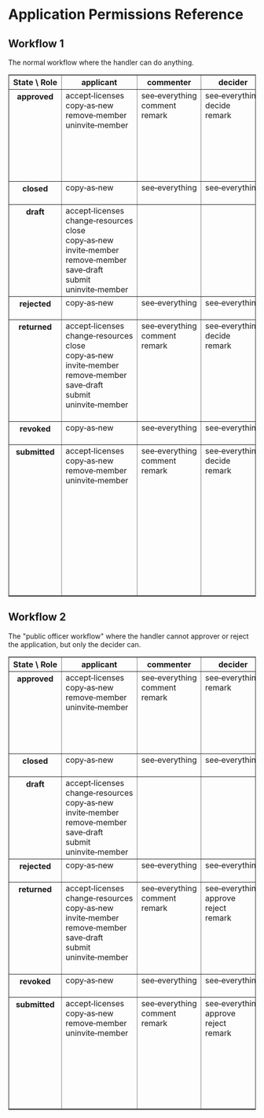 # Application Permissions Reference

## Workflow 1

The normal workflow where the handler can do anything.

<table border="1">
    <tr>
        <th>State \ Role</th>
        <th>applicant</th>
        <th>commenter</th>
        <th>decider</th>
        <th>everyone‑else</th>
        <th>final‑decider</th>
        <th>handler</th>
        <th>member</th>
        <th>past‑commenter</th>
        <th>past‑decider</th>
        <th>reporter</th>
    </tr>
    <tr>
        <th valign="top">approved</th>
        <td valign="top">
            <!-- role: applicant -->
            <div>accept‑licenses</div>
            <div>copy‑as‑new</div>
            <div>remove‑member</div>
            <div>uninvite‑member</div>
        </td>
        <td valign="top">
            <!-- role: commenter -->
            <div>see‑everything</div>
            <div>comment</div>
            <div>remark</div>
        </td>
        <td valign="top">
            <!-- role: decider -->
            <div>see‑everything</div>
            <div>decide</div>
            <div>remark</div>
        </td>
        <td valign="top">
            <!-- role: everyone-else -->
            <div>accept‑invitation</div>
        </td>
        <td valign="top">
            <!-- role: final-decider -->
            <div>see‑everything</div>
        </td>
        <td valign="top">
            <!-- role: handler -->
            <div>see‑everything</div>
            <div>add‑member</div>
            <div>change‑resources</div>
            <div>close</div>
            <div>invite‑member</div>
            <div>remark</div>
            <div>remove‑member</div>
            <div>revoke</div>
            <div>uninvite‑member</div>
        </td>
        <td valign="top">
            <!-- role: member -->
            <div>accept‑licenses</div>
            <div>copy‑as‑new</div>
        </td>
        <td valign="top">
            <!-- role: past-commenter -->
            <div>see‑everything</div>
            <div>remark</div>
        </td>
        <td valign="top">
            <!-- role: past-decider -->
            <div>see‑everything</div>
            <div>remark</div>
        </td>
        <td valign="top">
            <!-- role: reporter -->
            <div>see‑everything</div>
        </td>
    </tr>
    <tr>
        <th valign="top">closed</th>
        <td valign="top">
            <!-- role: applicant -->
            <div>copy‑as‑new</div>
        </td>
        <td valign="top">
            <!-- role: commenter -->
            <div>see‑everything</div>
        </td>
        <td valign="top">
            <!-- role: decider -->
            <div>see‑everything</div>
        </td>
        <td valign="top">
            <!-- role: everyone-else -->
        </td>
        <td valign="top">
            <!-- role: final-decider -->
            <div>see‑everything</div>
        </td>
        <td valign="top">
            <!-- role: handler -->
            <div>see‑everything</div>
            <div>remark</div>
        </td>
        <td valign="top">
            <!-- role: member -->
            <div>copy‑as‑new</div>
        </td>
        <td valign="top">
            <!-- role: past-commenter -->
            <div>see‑everything</div>
        </td>
        <td valign="top">
            <!-- role: past-decider -->
            <div>see‑everything</div>
        </td>
        <td valign="top">
            <!-- role: reporter -->
            <div>see‑everything</div>
        </td>
    </tr>
    <tr>
        <th valign="top">draft</th>
        <td valign="top">
            <!-- role: applicant -->
            <div>accept‑licenses</div>
            <div>change‑resources</div>
            <div>close</div>
            <div>copy‑as‑new</div>
            <div>invite‑member</div>
            <div>remove‑member</div>
            <div>save‑draft</div>
            <div>submit</div>
            <div>uninvite‑member</div>
        </td>
        <td valign="top">
            <!-- role: commenter -->
        </td>
        <td valign="top">
            <!-- role: decider -->
        </td>
        <td valign="top">
            <!-- role: everyone-else -->
            <div>accept‑invitation</div>
        </td>
        <td valign="top">
            <!-- role: final-decider -->
        </td>
        <td valign="top">
            <!-- role: handler -->
        </td>
        <td valign="top">
            <!-- role: member -->
            <div>accept‑licenses</div>
            <div>copy‑as‑new</div>
        </td>
        <td valign="top">
            <!-- role: past-commenter -->
        </td>
        <td valign="top">
            <!-- role: past-decider -->
        </td>
        <td valign="top">
            <!-- role: reporter -->
            <div>see‑everything</div>
        </td>
    </tr>
    <tr>
        <th valign="top">rejected</th>
        <td valign="top">
            <!-- role: applicant -->
            <div>copy‑as‑new</div>
        </td>
        <td valign="top">
            <!-- role: commenter -->
            <div>see‑everything</div>
        </td>
        <td valign="top">
            <!-- role: decider -->
            <div>see‑everything</div>
        </td>
        <td valign="top">
            <!-- role: everyone-else -->
        </td>
        <td valign="top">
            <!-- role: final-decider -->
            <div>see‑everything</div>
        </td>
        <td valign="top">
            <!-- role: handler -->
            <div>see‑everything</div>
            <div>remark</div>
        </td>
        <td valign="top">
            <!-- role: member -->
            <div>copy‑as‑new</div>
        </td>
        <td valign="top">
            <!-- role: past-commenter -->
            <div>see‑everything</div>
        </td>
        <td valign="top">
            <!-- role: past-decider -->
            <div>see‑everything</div>
        </td>
        <td valign="top">
            <!-- role: reporter -->
            <div>see‑everything</div>
        </td>
    </tr>
    <tr>
        <th valign="top">returned</th>
        <td valign="top">
            <!-- role: applicant -->
            <div>accept‑licenses</div>
            <div>change‑resources</div>
            <div>close</div>
            <div>copy‑as‑new</div>
            <div>invite‑member</div>
            <div>remove‑member</div>
            <div>save‑draft</div>
            <div>submit</div>
            <div>uninvite‑member</div>
        </td>
        <td valign="top">
            <!-- role: commenter -->
            <div>see‑everything</div>
            <div>comment</div>
            <div>remark</div>
        </td>
        <td valign="top">
            <!-- role: decider -->
            <div>see‑everything</div>
            <div>decide</div>
            <div>remark</div>
        </td>
        <td valign="top">
            <!-- role: everyone-else -->
            <div>accept‑invitation</div>
        </td>
        <td valign="top">
            <!-- role: final-decider -->
            <div>see‑everything</div>
        </td>
        <td valign="top">
            <!-- role: handler -->
            <div>see‑everything</div>
            <div>add‑licenses</div>
            <div>add‑member</div>
            <div>change‑resources</div>
            <div>close</div>
            <div>invite‑member</div>
            <div>remark</div>
            <div>remove‑member</div>
            <div>request‑comment</div>
            <div>uninvite‑member</div>
        </td>
        <td valign="top">
            <!-- role: member -->
            <div>accept‑licenses</div>
            <div>copy‑as‑new</div>
        </td>
        <td valign="top">
            <!-- role: past-commenter -->
            <div>see‑everything</div>
            <div>remark</div>
        </td>
        <td valign="top">
            <!-- role: past-decider -->
            <div>see‑everything</div>
            <div>remark</div>
        </td>
        <td valign="top">
            <!-- role: reporter -->
            <div>see‑everything</div>
        </td>
    </tr>
    <tr>
        <th valign="top">revoked</th>
        <td valign="top">
            <!-- role: applicant -->
            <div>copy‑as‑new</div>
        </td>
        <td valign="top">
            <!-- role: commenter -->
            <div>see‑everything</div>
        </td>
        <td valign="top">
            <!-- role: decider -->
            <div>see‑everything</div>
        </td>
        <td valign="top">
            <!-- role: everyone-else -->
        </td>
        <td valign="top">
            <!-- role: final-decider -->
            <div>see‑everything</div>
        </td>
        <td valign="top">
            <!-- role: handler -->
            <div>see‑everything</div>
            <div>remark</div>
        </td>
        <td valign="top">
            <!-- role: member -->
            <div>copy‑as‑new</div>
        </td>
        <td valign="top">
            <!-- role: past-commenter -->
            <div>see‑everything</div>
        </td>
        <td valign="top">
            <!-- role: past-decider -->
            <div>see‑everything</div>
        </td>
        <td valign="top">
            <!-- role: reporter -->
            <div>see‑everything</div>
        </td>
    </tr>
    <tr>
        <th valign="top">submitted</th>
        <td valign="top">
            <!-- role: applicant -->
            <div>accept‑licenses</div>
            <div>copy‑as‑new</div>
            <div>remove‑member</div>
            <div>uninvite‑member</div>
        </td>
        <td valign="top">
            <!-- role: commenter -->
            <div>see‑everything</div>
            <div>comment</div>
            <div>remark</div>
        </td>
        <td valign="top">
            <!-- role: decider -->
            <div>see‑everything</div>
            <div>decide</div>
            <div>remark</div>
        </td>
        <td valign="top">
            <!-- role: everyone-else -->
            <div>accept‑invitation</div>
        </td>
        <td valign="top">
            <!-- role: final-decider -->
            <div>see‑everything</div>
            <div>approve</div>
            <div>reject</div>
            <div>remark</div>
        </td>
        <td valign="top">
            <!-- role: handler -->
            <div>see‑everything</div>
            <div>add‑licenses</div>
            <div>add‑member</div>
            <div>approve</div>
            <div>change‑resources</div>
            <div>close</div>
            <div>invite‑member</div>
            <div>reject</div>
            <div>remark</div>
            <div>remove‑member</div>
            <div>request‑comment</div>
            <div>request‑decision</div>
            <div>request‑final‑decision</div>
            <div>return</div>
            <div>uninvite‑member</div>
        </td>
        <td valign="top">
            <!-- role: member -->
            <div>accept‑licenses</div>
            <div>copy‑as‑new</div>
        </td>
        <td valign="top">
            <!-- role: past-commenter -->
            <div>see‑everything</div>
            <div>remark</div>
        </td>
        <td valign="top">
            <!-- role: past-decider -->
            <div>see‑everything</div>
            <div>remark</div>
        </td>
        <td valign="top">
            <!-- role: reporter -->
            <div>see‑everything</div>
        </td>
    </tr>
</table>

## Workflow 2

The "public officer workflow" where the handler cannot approver or reject the application, but only the decider can.

<table border="1">
    <tr>
        <th>State \ Role</th>
        <th>applicant</th>
        <th>commenter</th>
        <th>decider</th>
        <th>everyone‑else</th>
        <th>handler</th>
        <th>member</th>
        <th>past‑commenter</th>
        <th>past‑decider</th>
        <th>reporter</th>
    </tr>
    <tr>
        <th valign="top">approved</th>
        <td valign="top">
            <!-- role: applicant -->
            <div>accept‑licenses</div>
            <div>copy‑as‑new</div>
            <div>remove‑member</div>
            <div>uninvite‑member</div>
        </td>
        <td valign="top">
            <!-- role: commenter -->
            <div>see‑everything</div>
            <div>comment</div>
            <div>remark</div>
        </td>
        <td valign="top">
            <!-- role: decider -->
            <div>see‑everything</div>
            <div>remark</div>
        </td>
        <td valign="top">
            <!-- role: everyone-else -->
            <div>accept‑invitation</div>
        </td>
        <td valign="top">
            <!-- role: handler -->
            <div>see‑everything</div>
            <div>add‑member</div>
            <div>change‑resources</div>
            <div>invite‑member</div>
            <div>remark</div>
            <div>remove‑member</div>
            <div>revoke</div>
            <div>uninvite‑member</div>
        </td>
        <td valign="top">
            <!-- role: member -->
            <div>accept‑licenses</div>
            <div>copy‑as‑new</div>
        </td>
        <td valign="top">
            <!-- role: past-commenter -->
            <div>see‑everything</div>
            <div>remark</div>
        </td>
        <td valign="top">
            <!-- role: past-decider -->
            <div>see‑everything</div>
            <div>remark</div>
        </td>
        <td valign="top">
            <!-- role: reporter -->
            <div>see‑everything</div>
        </td>
    </tr>
    <tr>
        <th valign="top">closed</th>
        <td valign="top">
            <!-- role: applicant -->
            <div>copy‑as‑new</div>
        </td>
        <td valign="top">
            <!-- role: commenter -->
            <div>see‑everything</div>
        </td>
        <td valign="top">
            <!-- role: decider -->
            <div>see‑everything</div>
        </td>
        <td valign="top">
            <!-- role: everyone-else -->
        </td>
        <td valign="top">
            <!-- role: handler -->
            <div>see‑everything</div>
            <div>remark</div>
        </td>
        <td valign="top">
            <!-- role: member -->
            <div>copy‑as‑new</div>
        </td>
        <td valign="top">
            <!-- role: past-commenter -->
            <div>see‑everything</div>
        </td>
        <td valign="top">
            <!-- role: past-decider -->
            <div>see‑everything</div>
        </td>
        <td valign="top">
            <!-- role: reporter -->
            <div>see‑everything</div>
        </td>
    </tr>
    <tr>
        <th valign="top">draft</th>
        <td valign="top">
            <!-- role: applicant -->
            <div>accept‑licenses</div>
            <div>change‑resources</div>
            <div>copy‑as‑new</div>
            <div>invite‑member</div>
            <div>remove‑member</div>
            <div>save‑draft</div>
            <div>submit</div>
            <div>uninvite‑member</div>
        </td>
        <td valign="top">
            <!-- role: commenter -->
        </td>
        <td valign="top">
            <!-- role: decider -->
        </td>
        <td valign="top">
            <!-- role: everyone-else -->
            <div>accept‑invitation</div>
        </td>
        <td valign="top">
            <!-- role: handler -->
        </td>
        <td valign="top">
            <!-- role: member -->
            <div>accept‑licenses</div>
            <div>copy‑as‑new</div>
        </td>
        <td valign="top">
            <!-- role: past-commenter -->
        </td>
        <td valign="top">
            <!-- role: past-decider -->
        </td>
        <td valign="top">
            <!-- role: reporter -->
            <div>see‑everything</div>
        </td>
    </tr>
    <tr>
        <th valign="top">rejected</th>
        <td valign="top">
            <!-- role: applicant -->
            <div>copy‑as‑new</div>
        </td>
        <td valign="top">
            <!-- role: commenter -->
            <div>see‑everything</div>
        </td>
        <td valign="top">
            <!-- role: decider -->
            <div>see‑everything</div>
        </td>
        <td valign="top">
            <!-- role: everyone-else -->
        </td>
        <td valign="top">
            <!-- role: handler -->
            <div>see‑everything</div>
            <div>remark</div>
        </td>
        <td valign="top">
            <!-- role: member -->
            <div>copy‑as‑new</div>
        </td>
        <td valign="top">
            <!-- role: past-commenter -->
            <div>see‑everything</div>
        </td>
        <td valign="top">
            <!-- role: past-decider -->
            <div>see‑everything</div>
        </td>
        <td valign="top">
            <!-- role: reporter -->
            <div>see‑everything</div>
        </td>
    </tr>
    <tr>
        <th valign="top">returned</th>
        <td valign="top">
            <!-- role: applicant -->
            <div>accept‑licenses</div>
            <div>change‑resources</div>
            <div>copy‑as‑new</div>
            <div>invite‑member</div>
            <div>remove‑member</div>
            <div>save‑draft</div>
            <div>submit</div>
            <div>uninvite‑member</div>
        </td>
        <td valign="top">
            <!-- role: commenter -->
            <div>see‑everything</div>
            <div>comment</div>
            <div>remark</div>
        </td>
        <td valign="top">
            <!-- role: decider -->
            <div>see‑everything</div>
            <div>approve</div>
            <div>reject</div>
            <div>remark</div>
        </td>
        <td valign="top">
            <!-- role: everyone-else -->
            <div>accept‑invitation</div>
        </td>
        <td valign="top">
            <!-- role: handler -->
            <div>see‑everything</div>
            <div>add‑licenses</div>
            <div>add‑member</div>
            <div>change‑resources</div>
            <div>invite‑member</div>
            <div>remark</div>
            <div>remove‑member</div>
            <div>request‑comment</div>
            <div>uninvite‑member</div>
        </td>
        <td valign="top">
            <!-- role: member -->
            <div>accept‑licenses</div>
            <div>copy‑as‑new</div>
        </td>
        <td valign="top">
            <!-- role: past-commenter -->
            <div>see‑everything</div>
            <div>remark</div>
        </td>
        <td valign="top">
            <!-- role: past-decider -->
            <div>see‑everything</div>
            <div>remark</div>
        </td>
        <td valign="top">
            <!-- role: reporter -->
            <div>see‑everything</div>
        </td>
    </tr>
    <tr>
        <th valign="top">revoked</th>
        <td valign="top">
            <!-- role: applicant -->
            <div>copy‑as‑new</div>
        </td>
        <td valign="top">
            <!-- role: commenter -->
            <div>see‑everything</div>
        </td>
        <td valign="top">
            <!-- role: decider -->
            <div>see‑everything</div>
        </td>
        <td valign="top">
            <!-- role: everyone-else -->
        </td>
        <td valign="top">
            <!-- role: handler -->
            <div>see‑everything</div>
            <div>remark</div>
        </td>
        <td valign="top">
            <!-- role: member -->
            <div>copy‑as‑new</div>
        </td>
        <td valign="top">
            <!-- role: past-commenter -->
            <div>see‑everything</div>
        </td>
        <td valign="top">
            <!-- role: past-decider -->
            <div>see‑everything</div>
        </td>
        <td valign="top">
            <!-- role: reporter -->
            <div>see‑everything</div>
        </td>
    </tr>
    <tr>
        <th valign="top">submitted</th>
        <td valign="top">
            <!-- role: applicant -->
            <div>accept‑licenses</div>
            <div>copy‑as‑new</div>
            <div>remove‑member</div>
            <div>uninvite‑member</div>
        </td>
        <td valign="top">
            <!-- role: commenter -->
            <div>see‑everything</div>
            <div>comment</div>
            <div>remark</div>
        </td>
        <td valign="top">
            <!-- role: decider -->
            <div>see‑everything</div>
            <div>approve</div>
            <div>reject</div>
            <div>remark</div>
        </td>
        <td valign="top">
            <!-- role: everyone-else -->
            <div>accept‑invitation</div>
        </td>
        <td valign="top">
            <!-- role: handler -->
            <div>see‑everything</div>
            <div>add‑licenses</div>
            <div>add‑member</div>
            <div>change‑resources</div>
            <div>invite‑member</div>
            <div>remark</div>
            <div>remove‑member</div>
            <div>request‑comment</div>
            <div>request‑decision</div>
            <div>return</div>
            <div>uninvite‑member</div>
        </td>
        <td valign="top">
            <!-- role: member -->
            <div>accept‑licenses</div>
            <div>copy‑as‑new</div>
        </td>
        <td valign="top">
            <!-- role: past-commenter -->
            <div>see‑everything</div>
            <div>remark</div>
        </td>
        <td valign="top">
            <!-- role: past-decider -->
            <div>see‑everything</div>
            <div>remark</div>
        </td>
        <td valign="top">
            <!-- role: reporter -->
            <div>see‑everything</div>
        </td>
    </tr>
</table>